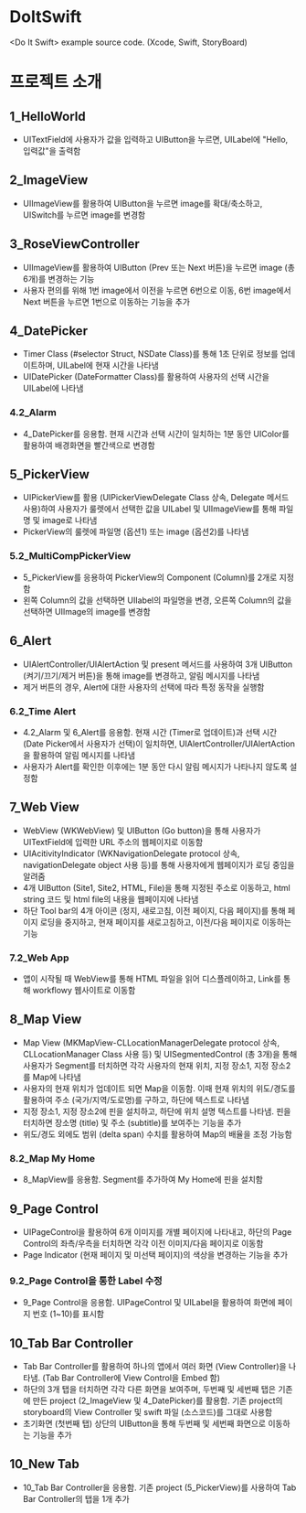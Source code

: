 # DoItSwift
&lt;Do It Swift> example source code. (Xcode, Swift, StoryBoard) 


# 프로젝트 소개
## 1_HelloWorld
* UITextField에 사용자가 값을 입력하고 UIButton을 누르면, UILabel에 "Hello, 입력값"을 출력함

## 2_ImageView
* UIImageView를 활용하여 UIButton을 누르면 image를 확대/축소하고, UISwitch를 누르면 image를 변경함

## 3_RoseViewController
* UIImageView를 활용하여 UIButton (Prev 또는 Next 버튼)을 누르면 image (총 6개)를 변경하는 기능 
* 사용자 편의를 위해 1번 image에서 이전을 누르면 6번으로 이동, 6번 image에서 Next 버튼을 누르면 1번으로 이동하는 기능을 추가

## 4_DatePicker
* Timer Class (#selector Struct, NSDate Class)를 통해 1초 단위로 정보를 업데이트하며, UILabel에 현재 시간을 나타냄
* UIDatePicker (DateFormatter Class)를 활용하여 사용자의 선택 시간을 UILabel에 나타냄

### 4.2_Alarm
* 4_DatePicker를 응용함. 현재 시간과 선택 시간이 일치하는 1분 동안 UIColor를 활용하여 배경화면을 빨간색으로 변경함

## 5_PickerView
* UIPickerView를 활용 (UIPickerViewDelegate Class 상속, Delegate 메서드 사용)하여 사용자가 룰렛에서 선택한 값을 UILabel 및 UIImageView를 통해 파일명 및 image로 나타냄
* PickerView의 룰렛에 파일명 (옵션1) 또는 image (옵션2)를 나타냄

### 5.2_MultiCompPickerView
* 5_PickerView를 응용하여 PickerView의 Component (Column)를 2개로 지정함
* 왼쪽 Column의 값을 선택하면 UIIabel의 파일명을 변경, 오른쪽 Column의 값을 선택하면 UIImage의 image를 변경함

## 6_Alert
* UIAlertController/UIAlertAction 및 present 메서드를 사용하여 3개 UIButton (켜기/끄기/제거 버튼)을 통해 image를 변경하고, 알림 메시지를 나타냄
* 제거 버튼의 경우, Alert에 대한 사용자의 선택에 따라 특정 동작을 실행함

### 6.2_Time Alert
* 4.2_Alarm 및 6_Alert를 응용함. 현재 시간 (Timer로 업데이트)과 선택 시간 (Date Picker에서 사용자가 선택)이 일치하면, UIAlertController/UIAlertAction을 활용하여 알림 메시지를 나타냄
* 사용자가 Alert를 확인한 이후에는 1분 동안 다시 알림 메시지가 나타나지 않도록 설정함

## 7_Web View
* WebView (WKWebView) 및 UIButton (Go button)을 통해 사용자가 UITextField에 입력한 URL 주소의 웹페이지로 이동함
* UIAcitivityIndicator (WKNavigationDelegate protocol 상속, navigationDelegate object 사용 등)를 통해 사용자에게 웹페이지가 로딩 중임을 알려줌
* 4개 UIButton (Site1, Site2, HTML, File)을 통해 지정된 주소로 이동하고, html string 코드 및 html file의 내용을 웹페이지에 나타냄
* 하단 Tool bar의 4개 아이콘 (정지, 새로고침, 이전 페이지, 다음 페이지)를 통해 페이지 로딩을 중지하고, 현재 페이지를 새로고침하고, 이전/다음 페이지로 이동하는 기능

### 7.2_Web App
* 앱이 시작될 때 WebView를 통해 HTML 파일을 읽어 디스플레이하고, Link를 통해 workflowy 웹사이트로 이동함

## 8_Map View
* Map View (MKMapView-CLLocationManagerDelegate protocol 상속, CLLocationManager Class 사용 등) 및 UISegmentedControl (총 3개)을 통해 사용자가 Segment를 터치하면 각각 사용자의 현재 위치, 지정 장소1, 지정 장소2를 Map에 나타냄
* 사용자의 현재 위치가 업데이트 되면 Map을 이동함. 이때 현재 위치의 위도/경도를 활용하여 주소 (국가/지역/도로명)를 구하고, 하단에 텍스트로 나타냄
* 지정 장소1, 지정 장소2에 핀을 설치하고, 하단에 위치 설명 텍스트를 나타냄. 핀을 터치하면 장소명 (title) 및 주소 (subtitle)를 보여주는 기능을 추가
* 위도/경도 외에도 범위 (delta span) 수치를 활용하여 Map의 배율을 조정 가능함

### 8.2_Map My Home
* 8_MapView를 응용함. Segment를 추가하여 My Home에 핀을 설치함

## 9_Page Control
* UIPageControl을 활용하여 6개 이미지를 개별 페이지에 나타내고, 하단의 Page Control의 좌측/우측을 터치하면 각각 이전 이미지/다음 페이지로 이동함 
* Page Indicator (현재 페이지 및 미선택 페이지)의 색상을 변경하는 기능을 추가

### 9.2_Page Control을 통한 Label 수정
* 9_Page Control을 응용함. UIPageControl 및 UILabel을 활용하여 화면에 페이지 번호 (1~10)를 표시함 

## 10_Tab Bar Controller
* Tab Bar Controller를 활용하여 하나의 앱에서 여러 화면 (View Controller)을 나타냄. (Tab Bar Controller에 View Control을 Embed 함)
* 하단의 3개 탭을 터치하면 각각 다른 화면을 보여주며, 두번째 및 세번째 탭은 기존에 만든 project (2_ImageView 및 4_DatePicker)를 활용함. 기존 project의 storyboard의 View Controller 및 swift 파일 (소스코드)를 그대로 사용함
* 초기화면 (첫번째 탭) 상단의 UIButton을 통해 두번째 및 세번째 화면으로 이동하는 기능을 추가

## 10_New Tab
* 10_Tab Bar Controller을 응용함. 기존 project (5_PickerView)를 사용하여 Tab Bar Controller의 탭을 1개 추가 
